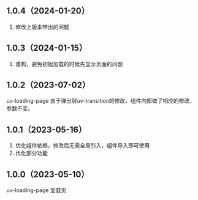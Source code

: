 ## 1.0.4（2024-01-20）
1. 修改上版本带出的问题
## 1.0.3（2024-01-15）
1. 重构，避免初始加载的时候先显示页面的问题
## 1.0.2（2023-07-02）
uv-loading-page  由于弹出层uv-transition的修改，组件内部做了相应的修改，参数不变。
## 1.0.1（2023-05-16）
1. 优化组件依赖，修改后无需全局引入，组件导入即可使用
2. 优化部分功能
## 1.0.0（2023-05-10）
uv-loading-page 加载页
